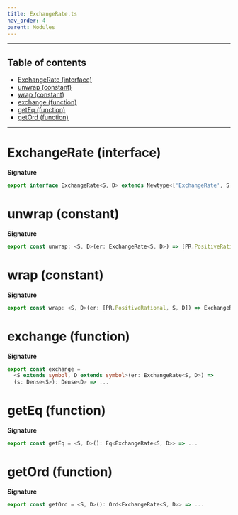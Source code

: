 ```yaml
---
title: ExchangeRate.ts
nav_order: 4
parent: Modules
---
```


---

<h2 class="text-delta">Table of contents</h2>

- [ExchangeRate (interface)](#exchangerate-interface)
- [unwrap (constant)](#unwrap-constant)
- [wrap (constant)](#wrap-constant)
- [exchange (function)](#exchange-function)
- [getEq (function)](#geteq-function)
- [getOrd (function)](#getord-function)

---

# ExchangeRate (interface)

**Signature**

```ts
export interface ExchangeRate<S, D> extends Newtype<['ExchangeRate', S, D], [PR.PositiveRational, S, D]> {}
```

# unwrap (constant)

**Signature**

```ts
export const unwrap: <S, D>(er: ExchangeRate<S, D>) => [PR.PositiveRational, S, D] = ...
```

# wrap (constant)

**Signature**

```ts
export const wrap: <S, D>(er: [PR.PositiveRational, S, D]) => ExchangeRate<S, D> = ...
```

# exchange (function)

**Signature**

```ts
export const exchange =
  <S extends symbol, D extends symbol>(er: ExchangeRate<S, D>) =>
  (s: Dense<S>): Dense<D> => ...
```

# getEq (function)

**Signature**

```ts
export const getEq = <S, D>(): Eq<ExchangeRate<S, D>> => ...
```

# getOrd (function)

**Signature**

```ts
export const getOrd = <S, D>(): Ord<ExchangeRate<S, D>> => ...
```
